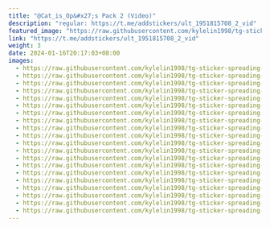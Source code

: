 ```yaml
---
title: "@Cat_is_Op&#x27;s Pack 2 (Video)"
description: "regular: https://t.me/addstickers/ult_1951815708_2_vid"
featured_image: "https://raw.githubusercontent.com/kylelin1998/tg-sticker-spreading-worldwide-images/main/img/048ab2b8-78e1-4979-94b8-ff4f7295a019.jpg"
link: "https://t.me/addstickers/ult_1951815708_2_vid"
weight: 3
date: 2024-01-16T20:17:03+08:00
images:
  - https://raw.githubusercontent.com/kylelin1998/tg-sticker-spreading-worldwide-images/main/img/048ab2b8-78e1-4979-94b8-ff4f7295a019.jpg
  - https://raw.githubusercontent.com/kylelin1998/tg-sticker-spreading-worldwide-images/main/img/53a12968-9883-47de-84a4-07697ca58dca.jpg
  - https://raw.githubusercontent.com/kylelin1998/tg-sticker-spreading-worldwide-images/main/img/6a7667e4-fbc0-4f29-8d8e-b8a192fbb8e8.jpg
  - https://raw.githubusercontent.com/kylelin1998/tg-sticker-spreading-worldwide-images/main/img/d0a4b6a8-ff27-42c6-b22c-c47c2a8704a9.jpg
  - https://raw.githubusercontent.com/kylelin1998/tg-sticker-spreading-worldwide-images/main/img/72119720-1595-474a-bddc-fa0334e034eb.jpg
  - https://raw.githubusercontent.com/kylelin1998/tg-sticker-spreading-worldwide-images/main/img/7d28ead6-287d-46fa-89e3-b356ade7c96e.jpg
  - https://raw.githubusercontent.com/kylelin1998/tg-sticker-spreading-worldwide-images/main/img/77fff508-dba7-4bad-aa83-87cded46291d.jpg
  - https://raw.githubusercontent.com/kylelin1998/tg-sticker-spreading-worldwide-images/main/img/b456aa33-694b-44d4-9a1e-8b8aedec3d17.jpg
  - https://raw.githubusercontent.com/kylelin1998/tg-sticker-spreading-worldwide-images/main/img/6718dc5f-bdec-4bbf-bfd5-3f6ec218aaf8.jpg
  - https://raw.githubusercontent.com/kylelin1998/tg-sticker-spreading-worldwide-images/main/img/9d6d897d-b852-4983-9798-a4b576091d29.jpg
  - https://raw.githubusercontent.com/kylelin1998/tg-sticker-spreading-worldwide-images/main/img/49820006-8edc-44e9-95d6-e3dd5100f1ef.jpg
  - https://raw.githubusercontent.com/kylelin1998/tg-sticker-spreading-worldwide-images/main/img/53cb52ea-2259-4b50-a8a5-d369ec517156.jpg
  - https://raw.githubusercontent.com/kylelin1998/tg-sticker-spreading-worldwide-images/main/img/ddc628d4-a181-41d1-ab04-30d7ce2d9823.jpg
  - https://raw.githubusercontent.com/kylelin1998/tg-sticker-spreading-worldwide-images/main/img/0df0287c-2cf7-43b3-addf-8c4177022ce9.jpg
  - https://raw.githubusercontent.com/kylelin1998/tg-sticker-spreading-worldwide-images/main/img/22ced500-ad7c-4236-8403-4a9a7f2bccec.jpg
  - https://raw.githubusercontent.com/kylelin1998/tg-sticker-spreading-worldwide-images/main/img/91fe9754-2be5-4074-8abe-ff337f824891.jpg
  - https://raw.githubusercontent.com/kylelin1998/tg-sticker-spreading-worldwide-images/main/img/8ae5fd19-a0b8-4db9-ab2c-f124e1d1cfca.jpg
  - https://raw.githubusercontent.com/kylelin1998/tg-sticker-spreading-worldwide-images/main/img/ae2bef3e-21bc-4121-93de-ad766092dd7d.jpg
  - https://raw.githubusercontent.com/kylelin1998/tg-sticker-spreading-worldwide-images/main/img/952be778-99fe-43ba-bd0b-721456a138fe.jpg
  - https://raw.githubusercontent.com/kylelin1998/tg-sticker-spreading-worldwide-images/main/img/8deca4e3-ffb9-4735-8d24-d040a4679e35.jpg
---
```

